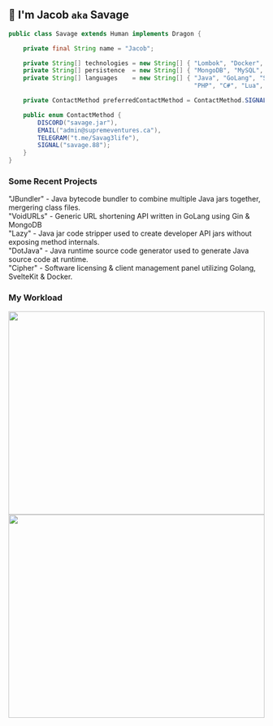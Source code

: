 ## 👋 I'm Jacob `aka` Savage

```java
public class Savage extends Human implements Dragon {

    private final String name = "Jacob";

    private String[] technologies = new String[] { "Lombok", "Docker", "Jenkins", "Jira", "Git", "Linux/Unix" };
    private String[] persistence  = new String[] { "MongoDB", "MySQL", "SQLite", "Redis", "MariaDB" };
    private String[] languages    = new String[] { "Java", "GoLang", "SvelteKit", "JavaScript",
                                                   "PHP", "C#", "Lua", "Python", "Groovey", "Typescript" };

    private ContactMethod preferredContactMethod = ContactMethod.SIGNAL;

    public enum ContactMethod {
        DISCORD("savage.jar"),
        EMAIL("admin@supremeventures.ca"),
        TELEGRAM("t.me/Savag3life"),
        SIGNAL("savage.88");
    }
}
```

### Some Recent Projects
<p>
"JBundler" - Java bytecode bundler to combine multiple Java jars together, mergering class files.</br>
"VoidURLs" - Generic URL shortening API written in GoLang using Gin & MongoDB</br>
"Lazy" - Java jar code stripper used to create developer API jars without exposing method internals.</br>
"DotJava" - Java runtime source code generator used to generate Java source code at runtime.</br>
"Cipher" - Software licensing & client management panel utilizing Golang, SvelteKit & Docker.</br>
</p>

### My Workload
<img src="https://wakatime.com/share/@9cf87436-f702-49fa-8db3-5210aec8af0a/64905043-1c92-496e-9432-9e298b238ef7.svg" width="100%" height="400">
<img src="https://wakatime.com/share/@9cf87436-f702-49fa-8db3-5210aec8af0a/88947e9a-0c9c-4875-b911-a6678bd8805c.svg" width="100%" height="400">
